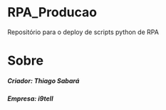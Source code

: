# RPA_Producao
 Repositório para o deploy de scripts python de RPA

# Sobre
##### Criador: Thiago Sabará
##### Empresa: i9tell
